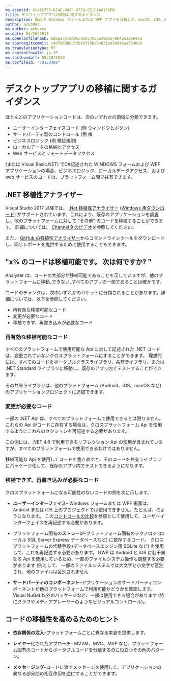 ```yaml
---
ms.assetid: 814857C5-D54E-469F-97ED-EE1CAA0156BB
title: デスクトップアプリの移植に関するガイダンス
description: 既存の Windows フォームまたは WPF アプリを分離して、macOS、iOS、Android、UWP/Windows 10 で実行するクロスプラットフォームアプリを作成する方法について簡単に説明します。
author: asb3993
ms.author: amburns
ms.date: 04/26/2017
ms.openlocfilehash: bdea1c472d95c86037056a2905679b43e12e0468
ms.sourcegitcommit: 1dd7d09b60fcb1bf15ba54831ed3dd46aa5240cb
ms.translationtype: MT
ms.contentlocale: ja-JP
ms.lasthandoff: 08/28/2019
ms.locfileid: "70120388"
---
```

# <a name="desktop-app-porting-guidance"></a>デスクトップアプリの移植に関するガイダンス

ほとんどのアプリケーションコードは、次のいずれかの領域に分類できます。

- ユーザーインターフェイスコード (例 ウィンドウとボタン)
- サードパーティ製のコントロール (例 棒
- ビジネスロジック (例 検証規則)
- ローカルデータの格納とアクセス
- Web サービスとリモートデータアクセス

(または Visual Basic.NET) でC#記述された WINDOWS フォームおよび WPF アプリケーションの場合、ビジネスロジック、ローカルデータアクセス、および web サービスのコードは、プラットフォーム間で共有できます。

## <a name="net-portability-analyzer"></a>.NET 移植性アナライザー

Visual Studio 2017 以降では、 [.Net 移植性アナライザー](https://docs.microsoft.com/dotnet/articles/standard/portability-analyzer) ([Windows 用ダウンロード](https://marketplace.visualstudio.com/items?itemName=ConnieYau.NETPortabilityAnalyzer)) がサポートされています。これにより、既存のアプリケーションを調査し、他のプラットフォームに対して "その他" のコードを移植することができます。 詳細については、 [Channel 9 のビデオ](https://channel9.msdn.com/Blogs/Seth-Juarez/A-Brief-Look-at-the-NET-Portability-Analyzer)を参照してください。

また、 [GitHub の移植性アナライザー](https://github.com/Microsoft/dotnet-apiport)からコマンドラインツールをダウンロードし、同じレポートを提供するために使用することもできます。

## <a name="x-of-my-code-is-portable-what-next"></a>"x% のコードは移植可能です。 次は何ですか? "

Analyzer は、コードの大部分が移植可能であることを示していますが、他のプラットフォームに移動_できない_すべてのアプリの一部であることは確かです。

コードのチャンクは、次のいずれかのバケットに分類されることがあります。詳細については、以下を参照してください。

- 再有効な移植可能なコード
- 変更が必要なコード
- 移植できず、再書き込みが必要なコード

### <a name="re-useable-portable-code"></a>再有効な移植可能なコード

すべてのプラットフォームで使用可能な Api に対して記述された .NET コードは、変更されていないクロスプラットフォームにすることができます。 理想的には、すべてのコードをポータブルクラスライブラリ、共有ライブラリ、または .NET Standard ライブラリに移動し、既存のアプリ内でテストすることができます。

その共有ライブラリは、他のプラットフォーム (Android、iOS、macOS など) のアプリケーションプロジェクトに追加できます。

### <a name="code-that-requires-changes"></a>変更が必要なコード

一部の .NET Api は、すべてのプラットフォームで使用できるとは限りません。 これらの Api がコードに存在する場合は、クロスプラットフォーム Api を使用するようにこれらのセクションを再記述する必要があります。

この例には、.NET 4.6 で利用できるリフレクション Api の使用が含まれていますが、すべてのプラットフォームで使用できるわけではありません。

移植可能な Api を使用してコードを書き直すと、そのコードを共有ライブラリにパッケージ化して、既存のアプリ内でテストできるようになります。

### <a name="code-that-isnt-portable-and-requires-a-re-write"></a>移植できず、再書き込みが必要なコード

クロスプラットフォームになる可能性のないコードの例を次に示します。

- **ユーザーインターフェイス**– Windows フォームまたは WPF 画面は、Android または iOS 上のプロジェクトでは使用できません。たとえば、のようになります。 この[コントロールの比較](~/cross-platform/desktop/controls/index.md)を参照として使用して、ユーザーインターフェイスを再記述する必要があります。

- プラットフォーム固有の**ストレージ**-プラットフォーム固有のテクノロジ (ローカル SQL Server Express データベースなど) に依存するコード。 クロスプラットフォームの代替手段 (データベースエンジン用 SQLite など) を使用して、これを再記述する必要があります。
UWP は Android と iOS に若干異なる Api を使用しているため、一部のファイルシステム操作も調整する必要があります (例として、 一部のファイルシステムでは大文字と小文字が区別され、他のファイルは区別されません

- **サードパーティのコンポーネント**–アプリケーションのサードパーティコンポーネントが他のプラットフォームで利用可能かどうかを確認します。 Visual NuGet 以外のパッケージなど、一部は使用できる場合があります (特にグラフやメディアプレーヤーのようなビジュアルコントロール)。

## <a name="tips-for-making-code-portable"></a>コードの移植性を高めるためのヒント

- **依存関係の注入**–プラットフォームごとに異なる実装を提供します。

- **レイヤー**化されたアプローチ– MVVM、MVC、MVP など、プラットフォーム固有のコードからポータブルコードを分離するのに役立つその他のパターン。

- **メッセージング**–コードに渡すメッセージを使用して、アプリケーションの異なる部分間の相互作用を逆にすることができます。
